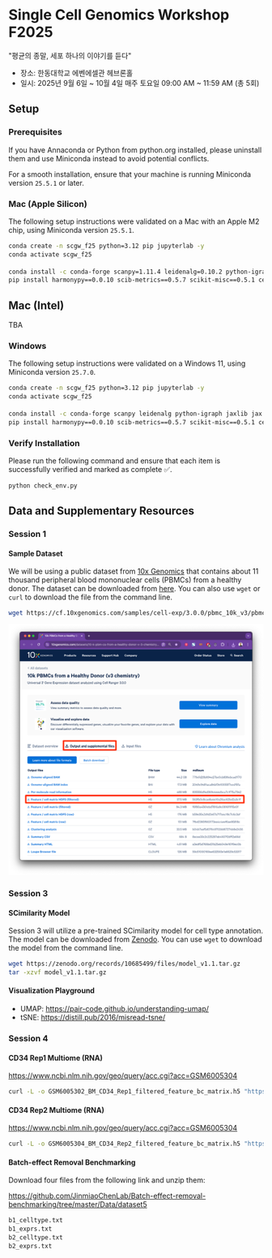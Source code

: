 # Single Cell Genomics Workshop F2025

"평균의 종말, 세포 하나의 이야기를 듣다"

- 장소: 한동대학교 에벤에셀관 헤브론홀
- 일시: 2025년 9월 6일 ~ 10월 4일 매주 토요일 09:00 AM ~ 11:59 AM (총 5회)

## Setup

### Prerequisites

If you have Annaconda or Python from python.org installed, please uninstall them and use Miniconda instead to avoid potential conflicts.

For a smooth installation, ensure that your machine is running Miniconda version `25.5.1` or later.

### Mac (Apple Silicon)

The following setup instructions were validated on a Mac with an Apple M2 chip, using Miniconda version `25.5.1`.

```bash
conda create -n scgw_f25 python=3.12 pip jupyterlab -y
conda activate scgw_f25

conda install -c conda-forge scanpy=1.11.4 leidenalg=0.10.2 python-igraph=0.11.9 jaxlib=0.5.3 jax=0.5.3 conda-forge::scvi-tools=1.3.3 bioconda::gseapy=1.1.9 conda-forge::hnswlib=0.8.0 conda-forge::python-annoy=1.17.3
pip install harmonypy==0.0.10 scib-metrics==0.5.7 scikit-misc==0.5.1 celltypist==1.7.1 scrublet==0.2.3 scimilarity==0.4.1 Cython==3.1.3
```

## Mac (Intel)

TBA

### Windows

The following setup instructions were validated on a Windows 11, using Miniconda version `25.7.0`.

```bash
conda create -n scgw_f25 python=3.12 pip jupyterlab -y
conda activate scgw_f25

conda install -c conda-forge scanpy leidenalg python-igraph jaxlib jax conda-forge::hnswlib conda-forge::python-annoy
pip install harmonypy==0.0.10 scib-metrics==0.5.7 scikit-misc==0.5.1 celltypist==1.7.1 scrublet gseapy scvi-tools scimilarity Cython
```

### Verify Installation

Please run the following command and ensure that each item is successfully verified and marked as complete ✅.

```bash
python check_env.py
```

## Data and Supplementary Resources

### Session 1

#### Sample Dataset

We will be using a public dataset from [10x Genomics](https://www.10xgenomics.com/datasets/10-k-pbm-cs-from-a-healthy-donor-v-3-chemistry-3-standard-3-0-0) that contains about 11 thousand peripheral blood mononuclear cells (PBMCs) from a healthy donor. The dataset can be downloaded from [here](https://cf.10xgenomics.com/samples/cell-exp/3.0.0/pbmc_10k_v3/pbmc_10k_v3_filtered_feature_bc_matrix.h5). You can also use `wget` or `curl` to download the file from the command line.

```bash
wget https://cf.10xgenomics.com/samples/cell-exp/3.0.0/pbmc_10k_v3/pbmc_10k_v3_filtered_feature_bc_matrix.h5
```

![Download](./img/pbmc_10k_v3_filtered_feature_bc_matrix.png)

### Session 3

#### SCimilarity Model

Session 3 will utilize a pre-trained SCimilarity model for cell type annotation. The model can be downloaded from [Zenodo](https://zenodo.org/records/10685499). You can use `wget` to download the model from the command line.

```bash
wget https://zenodo.org/records/10685499/files/model_v1.1.tar.gz
tar -xzvf model_v1.1.tar.gz
```

#### Visualization Playground

- UMAP: https://pair-code.github.io/understanding-umap/
- tSNE: https://distill.pub/2016/misread-tsne/

### Session 4

#### CD34 Rep1 Multiome (RNA)

https://www.ncbi.nlm.nih.gov/geo/query/acc.cgi?acc=GSM6005304

```bash
curl -L -o GSM6005302_BM_CD34_Rep1_filtered_feature_bc_matrix.h5 "https://www.ncbi.nlm.nih.gov/geo/download/?acc=GSM6005302&format=file&file=GSM6005302%5FBM%5FCD34%5FRep1%5Ffiltered%5Ffeature%5Fbc%5Fmatrix%2Eh5"
```

#### CD34 Rep2 Multiome (RNA)

https://www.ncbi.nlm.nih.gov/geo/query/acc.cgi?acc=GSM6005304

```bash
curl -L -o GSM6005304_BM_CD34_Rep2_filtered_feature_bc_matrix.h5 "https://www.ncbi.nlm.nih.gov/geo/download/?acc=GSM6005304&format=file&file=GSM6005304%5FBM%5FCD34%5FRep2%5Ffiltered%5Ffeature%5Fbc%5Fmatrix%2Eh5"
```

#### Batch-effect Removal Benchmarking

Download four files from the following link and unzip them:

https://github.com/JinmiaoChenLab/Batch-effect-removal-benchmarking/tree/master/Data/dataset5

```bash
b1_celltype.txt
b1_exprs.txt
b2_celltype.txt
b2_exprs.txt
```
